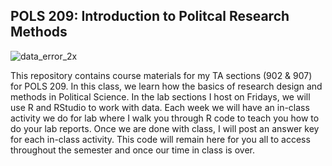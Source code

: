 ## POLS 209: Introduction to Politcal Research Methods

![data_error_2x](https://github.com/user-attachments/assets/fad155a2-c708-4232-9a0e-7845622a08ea)


This repository contains course materials for my TA sections (902 & 907) for POLS 209. In this class, we learn how the basics of research design and methods in Political Science. In the lab sections I host on Fridays, we will use R and RStudio to work with data. Each week we will have an in-class activity we do for lab where I walk you through R code to teach you how to do your lab reports. Once we are done with class, I will post an answer key for each in-class activity. This code will remain here for you all to access throughout the semester and once our time in class is over.
